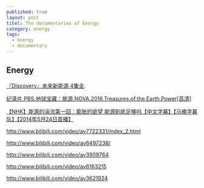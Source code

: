 ```yaml
---
published: true
layout: post
titel: The documentaries of Energy
category: energy
tags:
  - energy
  - documentary
---
```

## Energy

 [『Discovery』未来新能源 4集全](http://www.bilibili.com/video/av5750204/). 


[纪录片.PBS.地球宝藏：能源.NOVA.2016.Treasures.of.the.Earth.Power[高清]](http://www.bilibili.com/video/av7139619/)


[【NHK】能源的湍流第一回：膨胀的欲望 能源到底足够吗【中文字幕】【马桶字幕队】【2014年5月24日首播】
](http://www.bilibili.com/video/av2403519/)




http://www.bilibili.com/video/av7722331/index_2.html

http://www.bilibili.com/video/av6497238/

http://www.bilibili.com/video/av3909764


http://www.bilibili.com/video/av6163215

http://www.bilibili.com/video/av3621924
